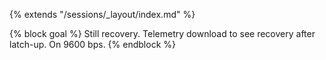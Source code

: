 {% extends "/sessions/_layout/index.md" %}

{% block goal %}
Still recovery. Telemetry download to see recovery after latch-up. On 9600 bps.
{% endblock %}
